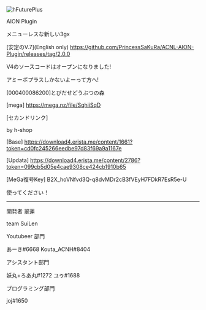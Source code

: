 ![hFuturePlus](https://user-images.githubusercontent.com/77876989/128638499-41583986-1e61-4ccc-aa05-3cc440450143.png)

AION Plugin

メニューレスな新しい3gx

[安定のV.7](English only)
https://github.com/PrincessSaKuRa/ACNL-AION-Plugin/releases/tag/2.0.0

V4のソースコードはオープンになりました!

アミーボプラスしかないよーって方へ!

[000400086200]とびだせどうぶつの森

[mega]
https://mega.nz/file/SqhiiSqD

[セカンドリンク]

by h-shop

[Base]
https://download4.erista.me/content/1661?token=cd0fc245266eedbe97d83f69a9a1167e

[Updata]
https://download4.erista.me/content/2786?token=099cb5d05e4cae9308ce424cb1910b65

[MeGa復号Key]
B2X_hoVNfvd3Q-q8dvMDr2cB3fVEyH7FDkR7EsR5e-U

使ってください！



---------------------------
開発者 翠蓮

team SuiLen

Youtubeer 部門

あーき#6668
Kouta_ACNH#8404

アシスタント部門

妖丸+ろあ丸#1272
ユゥ#1688

プログラミング部門

joj#1650

